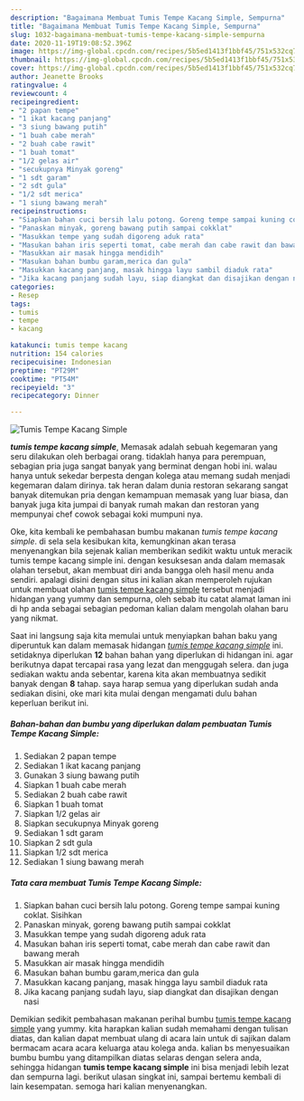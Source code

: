 ```yaml
---
description: "Bagaimana Membuat Tumis Tempe Kacang Simple, Sempurna"
title: "Bagaimana Membuat Tumis Tempe Kacang Simple, Sempurna"
slug: 1032-bagaimana-membuat-tumis-tempe-kacang-simple-sempurna
date: 2020-11-19T19:08:52.396Z
image: https://img-global.cpcdn.com/recipes/5b5ed1413f1bbf45/751x532cq70/tumis-tempe-kacang-simple-foto-resep-utama.jpg
thumbnail: https://img-global.cpcdn.com/recipes/5b5ed1413f1bbf45/751x532cq70/tumis-tempe-kacang-simple-foto-resep-utama.jpg
cover: https://img-global.cpcdn.com/recipes/5b5ed1413f1bbf45/751x532cq70/tumis-tempe-kacang-simple-foto-resep-utama.jpg
author: Jeanette Brooks
ratingvalue: 4
reviewcount: 4
recipeingredient:
- "2 papan tempe"
- "1 ikat kacang panjang"
- "3 siung bawang putih"
- "1 buah cabe merah"
- "2 buah cabe rawit"
- "1 buah tomat"
- "1/2 gelas air"
- "secukupnya Minyak goreng"
- "1 sdt garam"
- "2 sdt gula"
- "1/2 sdt merica"
- "1 siung bawang merah"
recipeinstructions:
- "Siapkan bahan cuci bersih lalu potong. Goreng tempe sampai kuning coklat. Sisihkan"
- "Panaskan minyak, goreng bawang putih sampai cokklat"
- "Masukkan tempe yang sudah digoreng aduk rata"
- "Masukan bahan iris seperti tomat, cabe merah dan cabe rawit dan bawang merah"
- "Masukkan air masak hingga mendidih"
- "Masukan bahan bumbu garam,merica dan gula"
- "Masukkan kacang panjang, masak hingga layu sambil diaduk rata"
- "Jika kacang panjang sudah layu, siap diangkat dan disajikan dengan nasi"
categories:
- Resep
tags:
- tumis
- tempe
- kacang

katakunci: tumis tempe kacang 
nutrition: 154 calories
recipecuisine: Indonesian
preptime: "PT29M"
cooktime: "PT54M"
recipeyield: "3"
recipecategory: Dinner

---
```



![Tumis Tempe Kacang Simple](https://img-global.cpcdn.com/recipes/5b5ed1413f1bbf45/751x532cq70/tumis-tempe-kacang-simple-foto-resep-utama.jpg)

<b><i>tumis tempe kacang simple</i></b>, Memasak adalah sebuah kegemaran yang seru dilakukan oleh berbagai orang. tidaklah hanya para perempuan, sebagian pria juga sangat banyak yang berminat dengan hobi ini. walau hanya untuk sekedar berpesta dengan kolega atau memang sudah menjadi kegemaran dalam dirinya. tak heran dalam dunia restoran sekarang sangat banyak ditemukan pria dengan kemampuan memasak yang luar biasa, dan banyak juga kita jumpai di banyak rumah makan dan restoran yang mempunyai chef cowok sebagai koki mumpuni nya.

Oke, kita kembali ke pembahasan bumbu makanan <i>tumis tempe kacang simple</i>. di sela sela kesibukan kita, kemungkinan akan terasa menyenangkan bila sejenak kalian memberikan sedikit waktu untuk meracik tumis tempe kacang simple ini. dengan kesuksesan anda dalam memasak olahan tersebut, akan membuat diri anda bangga oleh hasil menu anda sendiri. apalagi disini dengan situs ini kalian akan memperoleh rujukan untuk membuat olahan <u>tumis tempe kacang simple</u> tersebut menjadi hidangan yang yummy dan sempurna, oleh sebab itu catat alamat laman ini di hp anda sebagai sebagian pedoman kalian dalam mengolah olahan baru yang nikmat.




Saat ini langsung saja kita memulai untuk menyiapkan bahan baku yang diperuntuk kan dalam memasak hidangan <u><i>tumis tempe kacang simple</i></u> ini. setidaknya diperlukan <b>12</b> bahan bahan yang diperlukan di hidangan ini. agar berikutnya dapat tercapai rasa yang lezat dan menggugah selera. dan juga sediakan waktu anda sebentar, karena kita akan membuatnya sedikit banyak dengan <b>8</b> tahap. saya harap semua yang diperlukan sudah anda sediakan disini, oke mari kita mulai dengan mengamati dulu bahan keperluan berikut ini.

<!--inarticleads1-->

##### Bahan-bahan dan bumbu yang diperlukan dalam pembuatan Tumis Tempe Kacang Simple:

1. Sediakan 2 papan tempe
1. Sediakan 1 ikat kacang panjang
1. Gunakan 3 siung bawang putih
1. Siapkan 1 buah cabe merah
1. Sediakan 2 buah cabe rawit
1. Siapkan 1 buah tomat
1. Siapkan 1/2 gelas air
1. Siapkan secukupnya Minyak goreng
1. Sediakan 1 sdt garam
1. Siapkan 2 sdt gula
1. Siapkan 1/2 sdt merica
1. Sediakan 1 siung bawang merah




<!--inarticleads2-->

##### Tata cara membuat Tumis Tempe Kacang Simple:

1. Siapkan bahan cuci bersih lalu potong. Goreng tempe sampai kuning coklat. Sisihkan
1. Panaskan minyak, goreng bawang putih sampai cokklat
1. Masukkan tempe yang sudah digoreng aduk rata
1. Masukan bahan iris seperti tomat, cabe merah dan cabe rawit dan bawang merah
1. Masukkan air masak hingga mendidih
1. Masukan bahan bumbu garam,merica dan gula
1. Masukkan kacang panjang, masak hingga layu sambil diaduk rata
1. Jika kacang panjang sudah layu, siap diangkat dan disajikan dengan nasi




Demikian sedikit pembahasan makanan perihal bumbu <u>tumis tempe kacang simple</u> yang yummy. kita harapkan kalian sudah memahami dengan tulisan diatas, dan kalian dapat membuat ulang di acara lain untuk di sajikan dalam bermacam acara acara keluarga atau kolega anda. kalian bs menyesuaikan bumbu bumbu yang ditampilkan diatas selaras dengan selera anda, sehingga hidangan <b>tumis tempe kacang simple</b> ini bisa menjadi lebih lezat dan sempurna lagi. berikut ulasan singkat ini, sampai bertemu kembali di lain kesempatan. semoga hari kalian menyenangkan.
